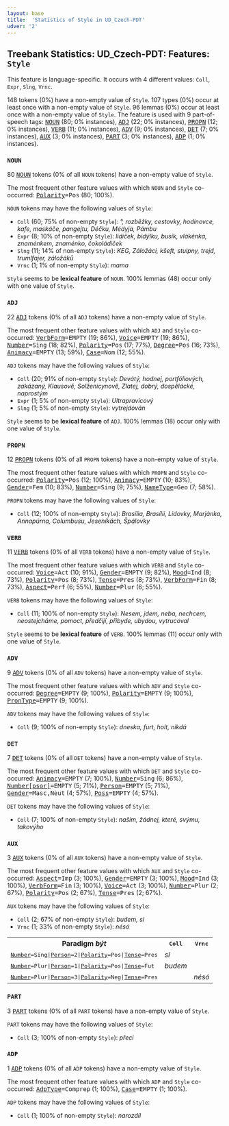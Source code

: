 ```yaml
---
layout: base
title:  'Statistics of Style in UD_Czech-PDT'
udver: '2'
---
```


## Treebank Statistics: UD_Czech-PDT: Features: `Style`

This feature is language-specific.
It occurs with 4 different values: `Coll`, `Expr`, `Slng`, `Vrnc`.

148 tokens (0%) have a non-empty value of `Style`.
107 types (0%) occur at least once with a non-empty value of `Style`.
96 lemmas (0%) occur at least once with a non-empty value of `Style`.
The feature is used with 9 part-of-speech tags: <tt><a href="cs_pdt-pos-NOUN.html">NOUN</a></tt> (80; 0% instances), <tt><a href="cs_pdt-pos-ADJ.html">ADJ</a></tt> (22; 0% instances), <tt><a href="cs_pdt-pos-PROPN.html">PROPN</a></tt> (12; 0% instances), <tt><a href="cs_pdt-pos-VERB.html">VERB</a></tt> (11; 0% instances), <tt><a href="cs_pdt-pos-ADV.html">ADV</a></tt> (9; 0% instances), <tt><a href="cs_pdt-pos-DET.html">DET</a></tt> (7; 0% instances), <tt><a href="cs_pdt-pos-AUX.html">AUX</a></tt> (3; 0% instances), <tt><a href="cs_pdt-pos-PART.html">PART</a></tt> (3; 0% instances), <tt><a href="cs_pdt-pos-ADP.html">ADP</a></tt> (1; 0% instances).

### `NOUN`

80 <tt><a href="cs_pdt-pos-NOUN.html">NOUN</a></tt> tokens (0% of all `NOUN` tokens) have a non-empty value of `Style`.

The most frequent other feature values with which `NOUN` and `Style` co-occurred: <tt><a href="cs_pdt-feat-Polarity.html">Polarity</a></tt><tt>=Pos</tt> (80; 100%).

`NOUN` tokens may have the following values of `Style`:

* `Coll` (60; 75% of non-empty `Style`): <em>°, rozběžky, cestovky, hodinovce, kafe, maskáče, pangejtu, Déčku, Médyja, Pámbu</em>
* `Expr` (8; 10% of non-empty `Style`): <em>lidiček, bidýlku, busík, vlákénka, znaménkem, znaménko, čokoládiček</em>
* `Slng` (11; 14% of non-empty `Style`): <em>KEG, Záložáci, kšeft, stulpny, trejd, trumlfajer, záložáků</em>
* `Vrnc` (1; 1% of non-empty `Style`): <em>mama</em>

`Style` seems to be **lexical feature** of `NOUN`. 100% lemmas (48) occur only with one value of `Style`.

### `ADJ`

22 <tt><a href="cs_pdt-pos-ADJ.html">ADJ</a></tt> tokens (0% of all `ADJ` tokens) have a non-empty value of `Style`.

The most frequent other feature values with which `ADJ` and `Style` co-occurred: <tt><a href="cs_pdt-feat-VerbForm.html">VerbForm</a></tt><tt>=EMPTY</tt> (19; 86%), <tt><a href="cs_pdt-feat-Voice.html">Voice</a></tt><tt>=EMPTY</tt> (19; 86%), <tt><a href="cs_pdt-feat-Number.html">Number</a></tt><tt>=Sing</tt> (18; 82%), <tt><a href="cs_pdt-feat-Polarity.html">Polarity</a></tt><tt>=Pos</tt> (17; 77%), <tt><a href="cs_pdt-feat-Degree.html">Degree</a></tt><tt>=Pos</tt> (16; 73%), <tt><a href="cs_pdt-feat-Animacy.html">Animacy</a></tt><tt>=EMPTY</tt> (13; 59%), <tt><a href="cs_pdt-feat-Case.html">Case</a></tt><tt>=Nom</tt> (12; 55%).

`ADJ` tokens may have the following values of `Style`:

* `Coll` (20; 91% of non-empty `Style`): <em>Devátý, hodnej, portfóliových, zakázaný, Klausově, Solženicynově, Zlatej, dobrý, dospělácké, naprostým</em>
* `Expr` (1; 5% of non-empty `Style`): <em>Ultrapravicový</em>
* `Slng` (1; 5% of non-empty `Style`): <em>vytrejdován</em>

`Style` seems to be **lexical feature** of `ADJ`. 100% lemmas (18) occur only with one value of `Style`.

### `PROPN`

12 <tt><a href="cs_pdt-pos-PROPN.html">PROPN</a></tt> tokens (0% of all `PROPN` tokens) have a non-empty value of `Style`.

The most frequent other feature values with which `PROPN` and `Style` co-occurred: <tt><a href="cs_pdt-feat-Polarity.html">Polarity</a></tt><tt>=Pos</tt> (12; 100%), <tt><a href="cs_pdt-feat-Animacy.html">Animacy</a></tt><tt>=EMPTY</tt> (10; 83%), <tt><a href="cs_pdt-feat-Gender.html">Gender</a></tt><tt>=Fem</tt> (10; 83%), <tt><a href="cs_pdt-feat-Number.html">Number</a></tt><tt>=Sing</tt> (9; 75%), <tt><a href="cs_pdt-feat-NameType.html">NameType</a></tt><tt>=Geo</tt> (7; 58%).

`PROPN` tokens may have the following values of `Style`:

* `Coll` (12; 100% of non-empty `Style`): <em>Brasília, Brasílii, Lidovky, Marjánka, Annapúrna, Columbusu, Jeseníkách, Špálovky</em>

### `VERB`

11 <tt><a href="cs_pdt-pos-VERB.html">VERB</a></tt> tokens (0% of all `VERB` tokens) have a non-empty value of `Style`.

The most frequent other feature values with which `VERB` and `Style` co-occurred: <tt><a href="cs_pdt-feat-Voice.html">Voice</a></tt><tt>=Act</tt> (10; 91%), <tt><a href="cs_pdt-feat-Gender.html">Gender</a></tt><tt>=EMPTY</tt> (9; 82%), <tt><a href="cs_pdt-feat-Mood.html">Mood</a></tt><tt>=Ind</tt> (8; 73%), <tt><a href="cs_pdt-feat-Polarity.html">Polarity</a></tt><tt>=Pos</tt> (8; 73%), <tt><a href="cs_pdt-feat-Tense.html">Tense</a></tt><tt>=Pres</tt> (8; 73%), <tt><a href="cs_pdt-feat-VerbForm.html">VerbForm</a></tt><tt>=Fin</tt> (8; 73%), <tt><a href="cs_pdt-feat-Aspect.html">Aspect</a></tt><tt>=Perf</tt> (6; 55%), <tt><a href="cs_pdt-feat-Number.html">Number</a></tt><tt>=Plur</tt> (6; 55%).

`VERB` tokens may have the following values of `Style`:

* `Coll` (11; 100% of non-empty `Style`): <em>Nesem, jdem, neba, nechcem, neostejcháme, pomoct, předčijí, přibyde, ubydou, vytrucoval</em>

`Style` seems to be **lexical feature** of `VERB`. 100% lemmas (11) occur only with one value of `Style`.

### `ADV`

9 <tt><a href="cs_pdt-pos-ADV.html">ADV</a></tt> tokens (0% of all `ADV` tokens) have a non-empty value of `Style`.

The most frequent other feature values with which `ADV` and `Style` co-occurred: <tt><a href="cs_pdt-feat-Degree.html">Degree</a></tt><tt>=EMPTY</tt> (9; 100%), <tt><a href="cs_pdt-feat-Polarity.html">Polarity</a></tt><tt>=EMPTY</tt> (9; 100%), <tt><a href="cs_pdt-feat-PronType.html">PronType</a></tt><tt>=EMPTY</tt> (9; 100%).

`ADV` tokens may have the following values of `Style`:

* `Coll` (9; 100% of non-empty `Style`): <em>dneska, furt, holt, nikdá</em>

### `DET`

7 <tt><a href="cs_pdt-pos-DET.html">DET</a></tt> tokens (0% of all `DET` tokens) have a non-empty value of `Style`.

The most frequent other feature values with which `DET` and `Style` co-occurred: <tt><a href="cs_pdt-feat-Animacy.html">Animacy</a></tt><tt>=EMPTY</tt> (7; 100%), <tt><a href="cs_pdt-feat-Number.html">Number</a></tt><tt>=Sing</tt> (6; 86%), <tt><a href="cs_pdt-feat-Number-psor.html">Number[psor]</a></tt><tt>=EMPTY</tt> (5; 71%), <tt><a href="cs_pdt-feat-Person.html">Person</a></tt><tt>=EMPTY</tt> (5; 71%), <tt><a href="cs_pdt-feat-Gender.html">Gender</a></tt><tt>=Masc,Neut</tt> (4; 57%), <tt><a href="cs_pdt-feat-Poss.html">Poss</a></tt><tt>=EMPTY</tt> (4; 57%).

`DET` tokens may have the following values of `Style`:

* `Coll` (7; 100% of non-empty `Style`): <em>našim, žádnej, které, svýmu, takovýho</em>

### `AUX`

3 <tt><a href="cs_pdt-pos-AUX.html">AUX</a></tt> tokens (0% of all `AUX` tokens) have a non-empty value of `Style`.

The most frequent other feature values with which `AUX` and `Style` co-occurred: <tt><a href="cs_pdt-feat-Aspect.html">Aspect</a></tt><tt>=Imp</tt> (3; 100%), <tt><a href="cs_pdt-feat-Gender.html">Gender</a></tt><tt>=EMPTY</tt> (3; 100%), <tt><a href="cs_pdt-feat-Mood.html">Mood</a></tt><tt>=Ind</tt> (3; 100%), <tt><a href="cs_pdt-feat-VerbForm.html">VerbForm</a></tt><tt>=Fin</tt> (3; 100%), <tt><a href="cs_pdt-feat-Voice.html">Voice</a></tt><tt>=Act</tt> (3; 100%), <tt><a href="cs_pdt-feat-Number.html">Number</a></tt><tt>=Plur</tt> (2; 67%), <tt><a href="cs_pdt-feat-Polarity.html">Polarity</a></tt><tt>=Pos</tt> (2; 67%), <tt><a href="cs_pdt-feat-Tense.html">Tense</a></tt><tt>=Pres</tt> (2; 67%).

`AUX` tokens may have the following values of `Style`:

* `Coll` (2; 67% of non-empty `Style`): <em>budem, si</em>
* `Vrnc` (1; 33% of non-empty `Style`): <em>nésó</em>

<table>
  <tr><th>Paradigm <i>být</i></th><th><tt>Coll</tt></th><th><tt>Vrnc</tt></th></tr>
  <tr><td><tt><tt><a href="cs_pdt-feat-Number.html">Number</a></tt><tt>=Sing</tt>|<tt><a href="cs_pdt-feat-Person.html">Person</a></tt><tt>=2</tt>|<tt><a href="cs_pdt-feat-Polarity.html">Polarity</a></tt><tt>=Pos</tt>|<tt><a href="cs_pdt-feat-Tense.html">Tense</a></tt><tt>=Pres</tt></tt></td><td><em>si</em></td><td></td></tr>
  <tr><td><tt><tt><a href="cs_pdt-feat-Number.html">Number</a></tt><tt>=Plur</tt>|<tt><a href="cs_pdt-feat-Person.html">Person</a></tt><tt>=1</tt>|<tt><a href="cs_pdt-feat-Polarity.html">Polarity</a></tt><tt>=Pos</tt>|<tt><a href="cs_pdt-feat-Tense.html">Tense</a></tt><tt>=Fut</tt></tt></td><td><em>budem</em></td><td></td></tr>
  <tr><td><tt><tt><a href="cs_pdt-feat-Number.html">Number</a></tt><tt>=Plur</tt>|<tt><a href="cs_pdt-feat-Person.html">Person</a></tt><tt>=3</tt>|<tt><a href="cs_pdt-feat-Polarity.html">Polarity</a></tt><tt>=Neg</tt>|<tt><a href="cs_pdt-feat-Tense.html">Tense</a></tt><tt>=Pres</tt></tt></td><td></td><td><em>nésó</em></td></tr>
</table>

### `PART`

3 <tt><a href="cs_pdt-pos-PART.html">PART</a></tt> tokens (0% of all `PART` tokens) have a non-empty value of `Style`.

`PART` tokens may have the following values of `Style`:

* `Coll` (3; 100% of non-empty `Style`): <em>přeci</em>

### `ADP`

1 <tt><a href="cs_pdt-pos-ADP.html">ADP</a></tt> tokens (0% of all `ADP` tokens) have a non-empty value of `Style`.

The most frequent other feature values with which `ADP` and `Style` co-occurred: <tt><a href="cs_pdt-feat-AdpType.html">AdpType</a></tt><tt>=Comprep</tt> (1; 100%), <tt><a href="cs_pdt-feat-Case.html">Case</a></tt><tt>=EMPTY</tt> (1; 100%).

`ADP` tokens may have the following values of `Style`:

* `Coll` (1; 100% of non-empty `Style`): <em>narozdíl</em>

